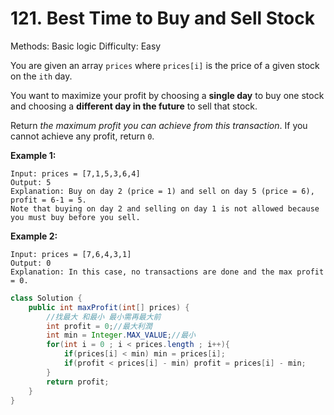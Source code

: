 # 121. Best Time to Buy and Sell Stock

Methods: Basic logic
Difficulty: Easy

You are given an array `prices` where `prices[i]` is the price of a given stock on the `ith` day.

You want to maximize your profit by choosing a **single day** to buy one stock and choosing a **different day in the future** to sell that stock.

Return *the maximum profit you can achieve from this transaction*. If you cannot achieve any profit, return `0`.

**Example 1:**

```
Input: prices = [7,1,5,3,6,4]
Output: 5
Explanation: Buy on day 2 (price = 1) and sell on day 5 (price = 6), profit = 6-1 = 5.
Note that buying on day 2 and selling on day 1 is not allowed because you must buy before you sell.

```

**Example 2:**

```
Input: prices = [7,6,4,3,1]
Output: 0
Explanation: In this case, no transactions are done and the max profit = 0.
```

```java
class Solution {
    public int maxProfit(int[] prices) {
        //找最大 和最小 最小需再最大前
        int profit = 0;//最大利潤
        int min = Integer.MAX_VALUE;//最小
        for(int i = 0 ; i < prices.length ; i++){
            if(prices[i] < min) min = prices[i];
            if(profit < prices[i] - min) profit = prices[i] - min;
        }
        return profit;
    }
}
```